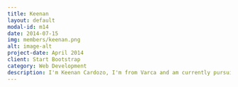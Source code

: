 ```yaml
---
title: Keenan
layout: default
modal-id: m14
date: 2014-07-15
img: members/keenan.png
alt: image-alt
project-date: April 2014
client: Start Bootstrap
category: Web Development
description: I'm Keenan Cardozo, I'm from Varca and am currently pursuing my 3rd year in Mechanical Engineering at Don Bosco College of Engineering, Fatorda. I'm a "keen" enthusiast for sports like Taekwondo, Football and Table Tennis among others. I love to travel and visit new places with family and friends. After listening to many interesting stories about the Carmel Youth from my friends (Benecia and Karen) I wwas motivated to join. People in the Carmel youth are friendly, supportive, dedicated and caring. The activities organised and the work done here is really interesting - it keeps me engaged and I never get bored. As a member I would always love to help the community in whatever way I can and encourage more youth to join the Lights and be closer to God.
---
```

